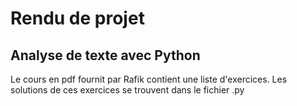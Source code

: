 # Rendu de projet

## Analyse de texte avec Python

Le cours en pdf fournit par Rafik contient une liste d'exercices.
Les solutions de ces exercices se trouvent dans le fichier .py